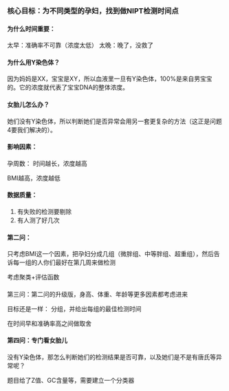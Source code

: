 ### 核心目标：为不同类型的孕妇，找到做NIPT检测时间点
#### 为什么时间重要：
太早：准确率不可靠（浓度太低）
太晚：晚了，没救了

#### 为什么用Y染色体？ 
因为妈妈是XX，宝宝是XY，所以血液里一旦有Y染色体，100%是来自男宝宝的。它的浓度就代表了宝宝DNA的整体浓度。

#### 女胎儿怎么办？ 
她们没有Y染色体，所以判断她们是否异常会用另一套更复杂的方法（这正是问题4要我们解决的）。

#### 影响因素：
孕周数： 时间越长，浓度越高

BMI越高，浓度越低

#### 数据质量：
1. 有失败的检测要剔除
2. 有人测了好几次

#### 第二问：
只考虑BMI这一个因素，把孕妇分成几组（微胖组、中等胖组、超重组），然后告诉每一组的人你们最好在第几周来做检测

考虑聚类+评估函数 

#### 
第三问：第二问的升级版，身高、体重、年龄等更多因素都考虑进来

目标还是一样： 分组，并给出每组的最佳检测时间

在时间早和准确率高之间做取舍

#### 第四问：专门看女胎儿
没有Y染色体，那怎么判断她们的检测结果是否可靠，以及她们是不是有唐氏等异常呢？

题目给了Z值、GC含量等，需要建立一个分类器